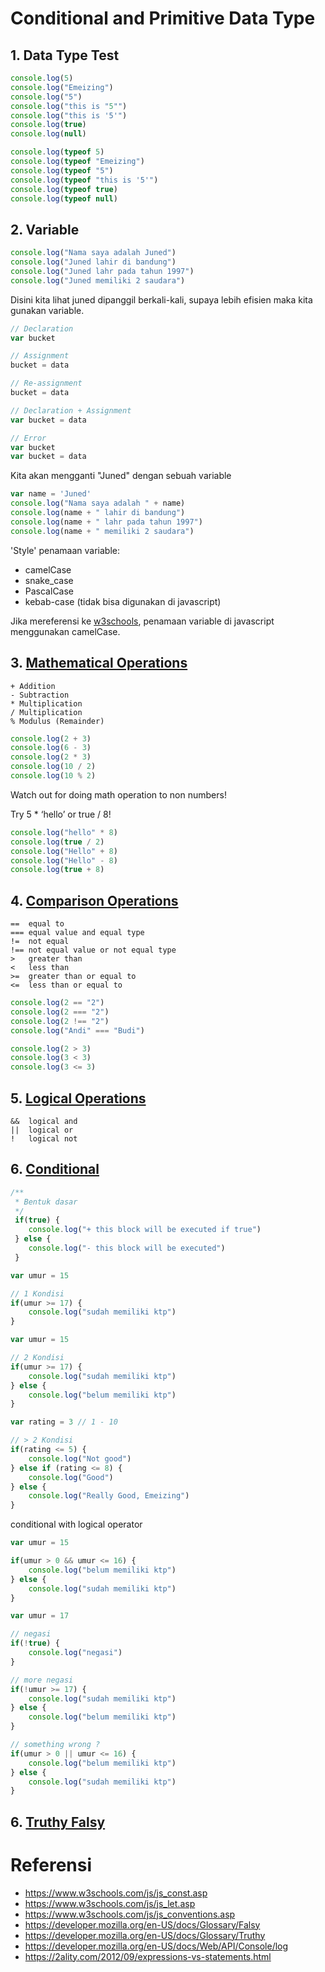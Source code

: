 # Conditional and Primitive Data Type

## 1. Data Type Test
```js
console.log(5)
console.log("Emeizing")
console.log("5")
console.log("this is "5"")
console.log("this is '5'")
console.log(true)
console.log(null)
```

```js
console.log(typeof 5)
console.log(typeof "Emeizing")
console.log(typeof "5")
console.log(typeof "this is '5'")
console.log(typeof true)
console.log(typeof null)
```

## 2. Variable
```js
console.log("Nama saya adalah Juned")
console.log("Juned lahir di bandung")
console.log("Juned lahr pada tahun 1997")
console.log("Juned memiliki 2 saudara")
```

Disini kita lihat juned dipanggil berkali-kali, supaya lebih efisien maka kita gunakan variable.

```js
// Declaration
var bucket 

// Assignment
bucket = data

// Re-assignment
bucket = data
```

```js
// Declaration + Assignment
var bucket = data
```

```js
// Error
var bucket
var bucket = data
```

Kita akan mengganti "Juned" dengan sebuah variable
```js
var name = 'Juned'
console.log("Nama saya adalah " + name)
console.log(name + " lahir di bandung")
console.log(name + " lahr pada tahun 1997")
console.log(name + " memiliki 2 saudara")
```

'Style' penamaan variable:
- camelCase
- snake_case
- PascalCase
- kebab-case (tidak bisa digunakan di javascript)

Jika mereferensi ke [w3schools](https://www.w3schools.com/js/js_conventions.asp), penamaan variable di javascript menggunakan camelCase.


## 3. [Mathematical Operations](https://www.w3schools.com/js/js_arithmetic.asp)
```
+ Addition
- Subtraction   
* Multiplication  
/ Multiplication  
% Modulus (Remainder)
```

```js
console.log(2 + 3)
console.log(6 - 3)
console.log(2 * 3)
console.log(10 / 2)
console.log(10 % 2)
```

Watch out for doing math operation to non numbers!

Try 5 * ‘hello’ or true / 8!


```js
console.log("hello" * 8)
console.log(true / 2)
console.log("Hello" + 8)
console.log("Hello" - 8)
console.log(true + 8)
```

## 4. [Comparison Operations](https://www.w3schools.com/js/js_operators.asp)
```
==	equal to
===	equal value and equal type
!=	not equal
!==	not equal value or not equal type
>	greater than
<	less than
>=	greater than or equal to
<=	less than or equal to
```

```js
console.log(2 == "2")
console.log(2 === "2")
console.log(2 !== "2")
console.log("Andi" === "Budi")

console.log(2 > 3)
console.log(3 < 3)
console.log(3 <= 3)
```

## 5. [Logical Operations](https://www.w3schools.com/js/js_arithmetic.asp)
```
&&	logical and
||	logical or
!	logical not
```


## 6. [Conditional](https://www.w3schools.com/js/js_arithmetic.asp)
```js
/**
 * Bentuk dasar
 */
 if(true) {
    console.log("+ this block will be executed if true")
 } else {
    console.log("- this block will be executed")
 }
```

```js
var umur = 15

// 1 Kondisi
if(umur >= 17) {
    console.log("sudah memiliki ktp")
}
```

```js
var umur = 15

// 2 Kondisi
if(umur >= 17) {
    console.log("sudah memiliki ktp")
} else {
    console.log("belum memiliki ktp")
}
```

```js
var rating = 3 // 1 - 10

// > 2 Kondisi
if(rating <= 5) {
    console.log("Not good")
} else if (rating <= 8) {
    console.log("Good")
} else {
    console.log("Really Good, Emeizing")
}
```


conditional with logical operator

```js
var umur = 15

if(umur > 0 && umur <= 16) {
    console.log("belum memiliki ktp")
} else {
    console.log("sudah memiliki ktp")
}
```


```js
var umur = 17

// negasi
if(!true) {
    console.log("negasi")
}

// more negasi
if(!umur >= 17) {
    console.log("sudah memiliki ktp")
} else {
    console.log("belum memiliki ktp")
}

// something wrong ?
if(umur > 0 || umur <= 16) {
    console.log("belum memiliki ktp")
} else {
    console.log("sudah memiliki ktp")
}
```

## 6. [Truthy Falsy](https://developer.mozilla.org/en-US/docs/Glossary/Falsy)

# Referensi 
- https://www.w3schools.com/js/js_const.asp
- https://www.w3schools.com/js/js_let.asp
- https://www.w3schools.com/js/js_conventions.asp
- https://developer.mozilla.org/en-US/docs/Glossary/Falsy
- https://developer.mozilla.org/en-US/docs/Glossary/Truthy
- https://developer.mozilla.org/en-US/docs/Web/API/Console/log
- https://2ality.com/2012/09/expressions-vs-statements.html